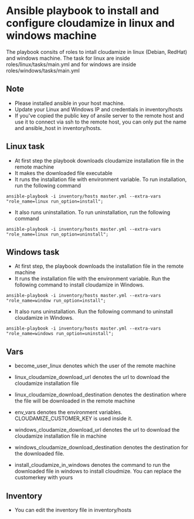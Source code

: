 # Ansible playbook to install and configure cloudamize in linux and windows machine

The playbook consits of roles to intall cloudamize in linux (Debian, RedHat) and windows machine. The task for linux are inside roles/linux/tasks/main.yml and for windows are inside roles/windows/tasks/main.yml


## Note
* Please installed ansible in your host machine. 
* Update your Linux and Windows IP and credentials in inventory/hosts
* If you've copied the public key of ansile server to the remote host and use it to connect via ssh to the remote host, you can only put the name and ansible_host in inventory/hosts.


## Linux task

* At first step the playbook downloads cloudamize installation file in the remote machine
* It makes the downloaded file executable
* It runs the installation file with environment variable. To run installation, run the following command
```
ansible-playbook -i inventory/hosts master.yml --extra-vars "role_name=linux run_option=install";
```
* It also runs uninstallation. To run uninstallation, run the following command
```
ansible-playbook -i inventory/hosts master.yml --extra-vars "role_name=linux run_option=uninstall";
```


## Windows task

* At first step, the playbook downloads the installation file in the remote machine
* It runs the installation file with the environment variable. Run the following command to install cloudamize in Windows.
```
ansible-playbook -i inventory/hosts master.yml --extra-vars "role_name=window run_option=install";
```
* It also runs uninstallation. Run the following command to uninstall cloudamize in Windows.
```
ansible-playbook -i inventory/hosts master.yml --extra-vars "role_name=windows run_option=uninstall";
```

## Vars

* become_user_linux denotes which the user of the remote machine
* linux_cloudamize_download_url denotes the url to download the cloudamize installation file
* linux_cloudamize_download_destination denotes the destination where the file will be downloaded in the remote machine
* env_vars denotes the environment variables. CLOUDAMIZE_CUSTOMER_KEY is used inside it.

* windows_cloudamize_download_url denotes the url to download the cloudamize installation file in machine
* windows_cloudamize_download_destination denotes the destination for the downloaded file.
* install_cloudamize_in_windows denotes the command to run the downloaded file in windows to install cloudmize. You can replace the customerkey with yours


## Inventory

* You can edit the inventory file in inventory/hosts
